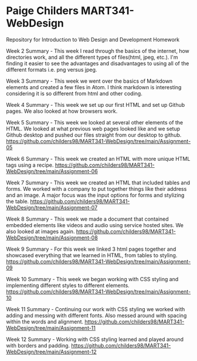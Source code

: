 # Paige Childers MART341-WebDesign
Repository for Introduction to Web Design and Development Homework

Week 2 Summary - This week I read through the basics of the internet, how directories work, and all the different types of files(html, jpeg, etc.). I'm finding it easier to see the advantages and disadvantages to using all of the different formats i.e. png versus jpeg.

Week 3 Summary -  This week we went over the basics of Markdown elements and created a few files in Atom.  I think markdown is interesting considering it is so different from html and other coding.  

Week 4 Summary - This week we set up our first HTML and set up Github pages.  We also looked at how browsers work.

Week 5 Summary - This week we looked at several other elements of the HTML.  We looked at what previous web pages looked like and we setup Github desktop and pushed our files straight from our desktop to github.  https://github.com/childers98/MART341-WebDesign/tree/main/Assignment-05

Week 6 Summary - This week we created an HTML with more unique HTML tags using a recipe.
https://github.com/childers98/MART341-WebDesign/tree/main/Assignment-06

Week 7 Summary - This week we created an HTML that included tables and forms.  We worked with a company to put together things like their address and an image.  A major focus was the input options for forms and stylizing the table.
https://github.com/childers98/MART341-WebDesign/tree/main/Assignment-07

Week 8 Summary - This week we made a document that contained embedded elements like videos and audio using service hosted sites.  We also looked at images again.
https://github.com/childers98/MART341-WebDesign/tree/main/Assignment-08

Week 9 Summary - For this week we linked 3 html pages together and showcased everything that we learned in HTML, from tables to styling.
https://github.com/childers98/MART341-WebDesign/tree/main/Assignment-09

Week 10 Summary - This week we began working with CSS styling and implementing different styles to different elements.
https://github.com/childers98/MART341-WebDesign/tree/main/Assignment-10

Week 11 Summary - Continuing our work with CSS styling we worked with adding and messing with different fonts.  Also messed around with spacing within the words and alignment.
https://github.com/childers98/MART341-WebDesign/tree/main/Assignment-11

Week 12 Summary - Working with CSS styling learned and played around with borders and padding.
https://github.com/childers98/MART341-WebDesign/tree/main/Assignment-12
